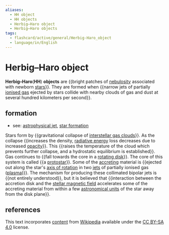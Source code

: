 ```yaml
---
aliases:
  - HH object
  - HH objects
  - Herbig–Haro object
  - Herbig–Haro objects
tags:
  - flashcard/active/general/Herbig-Haro_object
  - language/in/English
---
```


# Herbig–Haro object

__Herbig–Haro__(__HH__) __objects__ are {{bright patches of [nebulosity](nebula.md) associated with newborn [stars](star.md)}}. They are formed when {{narrow jets of partially [ionised gas](plasma%20(physics).md) ejected by stars collide with nearby clouds of gas and dust at several hundred kilometers per second}}. <!--SR:!2024-10-15,58,310!2025-03-16,167,310-->

## formation

- see: [astrophysical jet](astrophysical%20jet.md), [star formation](star%20formation.md)

Stars form by {{gravitational collapse of [interstellar gas clouds](interstellar%20cloud.md)}}. As the collapse {{increases the density, [radiative energy](radiation.md) loss decreases due to increased [opacity](opacity.md)}}. This {{raises the temperature of the cloud which prevents further collapse, and a hydrostatic equilibrium is established}}. Gas continues to {{fall towards the core in a [rotating disk](accretion%20disk.md)}}. The core of this system is called {{a [protostar](protostar.md)}}. Some of the [accreting](accretion%20(astrophysics).md) material is {{ejected out along the star's [axis of rotation](rotation.md) in two [jets](astrophysical%20jet.md) of partially ionised gas ([plasma](plasma%20(physics).md))}}. The mechanism for producing these collimated bipolar jets is {{not entirely understood}}, but it is believed that {{interaction between the accretion disk and the [stellar magnetic field](stellar%20magnetic%20field.md) accelerates some of the accreting material from within a few [astronomical units](astronomical%20unit.md) of the star away from the disk plane}}. <!--SR:!2024-10-18,60,310!2024-11-14,52,210!2024-12-02,82,270!2024-10-13,56,310!2024-10-14,57,310!2025-01-19,123,290!2024-10-19,61,310!2024-12-09,85,270-->

## references

This text incorporates [content](https://en.wikipedia.org/wiki/Herbig–Haro_object) from [Wikipedia](Wikipedia.md) available under the [CC BY-SA 4.0](https://creativecommons.org/licenses/by-sa/4.0/) license.
